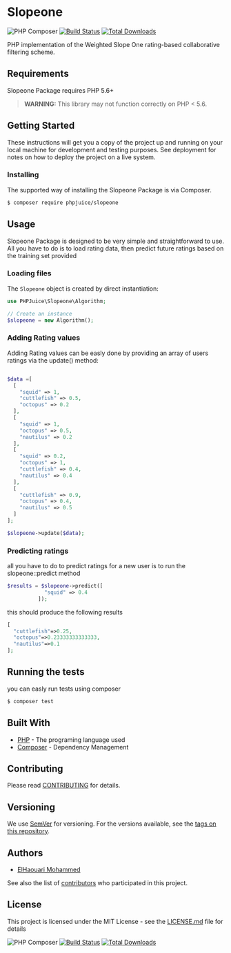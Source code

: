 # Slopeone

![PHP Composer](https://github.com/phpjuice/slopeone/workflows/PHP%20Composer/badge.svg)
[![Build Status](https://travis-ci.com/phpjuice/slopeone.svg?branch=master)](https://travis-ci.com/phpjuice/slopeone)
[![Total Downloads](https://poser.pugx.org/phpjuice/slopeone/downloads)](https://packagist.org/packages/phpjuice/slopeone)

PHP implementation of the Weighted Slope One rating-based collaborative filtering scheme.



## Requirements

Slopeone Package requires PHP 5.6+

> **WARNING:** This library may not function correctly on PHP < 5.6.

## Getting Started

These instructions will get you a copy of the project up and running on your local machine for development and testing purposes. See deployment for notes on how to deploy the project on a live system.

### Installing

The supported way of installing the Slopeone Package is via Composer.

```sh
$ composer require phpjuice/slopeone
```

## Usage

Slopeone Package is designed to be very simple and straightforward to use. All you have to do is to load rating data, then predict future ratings based on the training set provided

### Loading files

The `Slopeone` object is created by direct instantiation:

```php
use PHPJuice\Slopeone\Algorithm;

// Create an instance
$slopeone = new Algorithm();

```

### Adding Rating values

Adding Rating values can be easly done by providing an array of users ratings via the update() method:

```php

$data =[
  [
    "squid" => 1,
    "cuttlefish" => 0.5,
    "octopus" => 0.2
  ],
  [
    "squid" => 1,
    "octopus" => 0.5,
    "nautilus" => 0.2
  ],
  [
    "squid" => 0.2,
    "octopus" => 1,
    "cuttlefish" => 0.4,
    "nautilus" => 0.4
  ],
  [
    "cuttlefish" => 0.9,
    "octopus" => 0.4,
    "nautilus" => 0.5
  ]
];

$slopeone->update($data);

```

### Predicting ratings

all you have to do to predict ratings for a new user is to run the slopeone::predict method

```php
$results = $slopeone->predict([
            "squid" => 0.4
          ]);
```

this should produce the following results

```php
[
  "cuttlefish"=>0.25,
  "octopus"=>0.23333333333333,
  "nautilus"=>0.1
];
```

## Running the tests

you can easly run tests using composer

```bash
$ composer test
```

## Built With

- [PHP](http://www.php.net) - The programing language used
- [Composer](https://getcomposer.org) - Dependency Management

## Contributing

Please read [CONTRIBUTING](CONTRIBUTING.md) for details.

## Versioning

We use [SemVer](http://semver.org/) for versioning. For the versions available, see the [tags on this repository](https://github.com/PHPJuice/slopeone/tags).

## Authors

- [ElHaouari Mohammed](https://github.com/elhaouari-mohammed)

See also the list of [contributors](https://gitlab.com/opencf/opencf/graphs/master) who participated in this project.

## License

This project is licensed under the MIT License - see the [LICENSE.md](./LICENSE) file for details


![PHP Composer](https://github.com/phpjuice/slopeone/workflows/PHP%20Composer/badge.svg)
[![Build Status](https://travis-ci.com/phpjuice/slopeone.svg?branch=master)](https://travis-ci.com/phpjuice/slopeone)
[![Total Downloads](https://poser.pugx.org/phpjuice/slopeone/downloads)](https://packagist.org/packages/phpjuice/slopeone)
